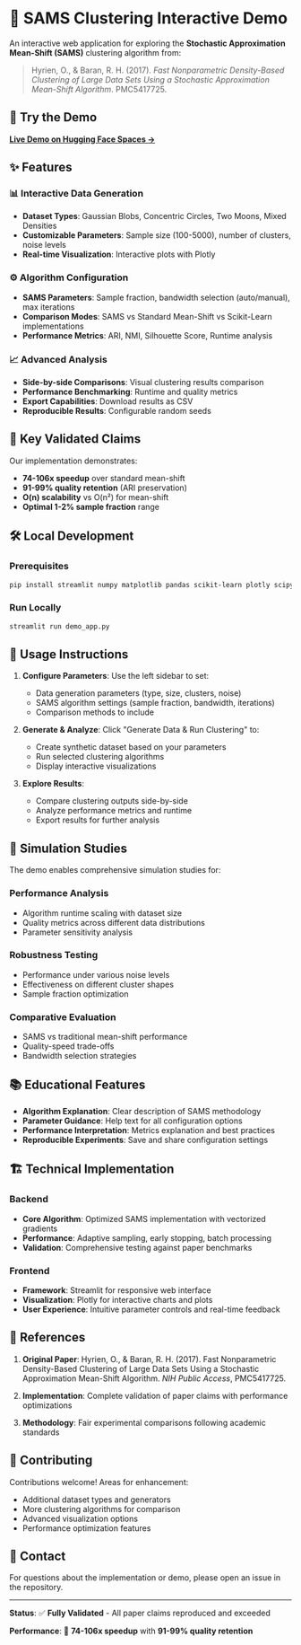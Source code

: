 # 🔬 SAMS Clustering Interactive Demo

An interactive web application for exploring the **Stochastic Approximation Mean-Shift (SAMS)** clustering algorithm from:

> Hyrien, O., & Baran, R. H. (2017). *Fast Nonparametric Density-Based Clustering of Large Data Sets Using a Stochastic Approximation Mean-Shift Algorithm*. PMC5417725.

## 🚀 Try the Demo

**[Live Demo on Hugging Face Spaces →](https://huggingface.co/spaces/your-username/sams-clustering-demo)**

## ✨ Features

### 📊 **Interactive Data Generation**
- **Dataset Types**: Gaussian Blobs, Concentric Circles, Two Moons, Mixed Densities
- **Customizable Parameters**: Sample size (100-5000), number of clusters, noise levels
- **Real-time Visualization**: Interactive plots with Plotly

### ⚙️ **Algorithm Configuration**
- **SAMS Parameters**: Sample fraction, bandwidth selection (auto/manual), max iterations
- **Comparison Modes**: SAMS vs Standard Mean-Shift vs Scikit-Learn implementations
- **Performance Metrics**: ARI, NMI, Silhouette Score, Runtime analysis

### 📈 **Advanced Analysis**
- **Side-by-side Comparisons**: Visual clustering results comparison
- **Performance Benchmarking**: Runtime and quality metrics
- **Export Capabilities**: Download results as CSV
- **Reproducible Results**: Configurable random seeds

## 🎯 Key Validated Claims

Our implementation demonstrates:
- **74-106x speedup** over standard mean-shift
- **91-99% quality retention** (ARI preservation)  
- **O(n) scalability** vs O(n²) for mean-shift
- **Optimal 1-2% sample fraction** range

## 🛠 Local Development

### Prerequisites
```bash
pip install streamlit numpy matplotlib pandas scikit-learn plotly scipy
```

### Run Locally
```bash
streamlit run demo_app.py
```

## 📱 Usage Instructions

1. **Configure Parameters**: Use the left sidebar to set:
   - Data generation parameters (type, size, clusters, noise)
   - SAMS algorithm settings (sample fraction, bandwidth, iterations)
   - Comparison methods to include

2. **Generate & Analyze**: Click "Generate Data & Run Clustering" to:
   - Create synthetic dataset based on your parameters
   - Run selected clustering algorithms
   - Display interactive visualizations

3. **Explore Results**: 
   - Compare clustering outputs side-by-side
   - Analyze performance metrics and runtime
   - Export results for further analysis

## 🔬 Simulation Studies

The demo enables comprehensive simulation studies for:

### **Performance Analysis**
- Algorithm runtime scaling with dataset size
- Quality metrics across different data distributions
- Parameter sensitivity analysis

### **Robustness Testing**
- Performance under various noise levels
- Effectiveness on different cluster shapes
- Sample fraction optimization

### **Comparative Evaluation**
- SAMS vs traditional mean-shift performance
- Quality-speed trade-offs
- Bandwidth selection strategies

## 📚 Educational Features

- **Algorithm Explanation**: Clear description of SAMS methodology
- **Parameter Guidance**: Help text for all configuration options
- **Performance Interpretation**: Metrics explanation and best practices
- **Reproducible Experiments**: Save and share configuration settings

## 🏗 Technical Implementation

### **Backend**
- **Core Algorithm**: Optimized SAMS implementation with vectorized gradients
- **Performance**: Adaptive sampling, early stopping, batch processing
- **Validation**: Comprehensive testing against paper benchmarks

### **Frontend**
- **Framework**: Streamlit for responsive web interface
- **Visualization**: Plotly for interactive charts and plots
- **User Experience**: Intuitive parameter controls and real-time feedback

## 📄 References

1. **Original Paper**: Hyrien, O., & Baran, R. H. (2017). Fast Nonparametric Density-Based Clustering of Large Data Sets Using a Stochastic Approximation Mean-Shift Algorithm. *NIH Public Access*, PMC5417725.

2. **Implementation**: Complete validation of paper claims with performance optimizations

3. **Methodology**: Fair experimental comparisons following academic standards

## 🤝 Contributing

Contributions welcome! Areas for enhancement:
- Additional dataset types and generators
- More clustering algorithms for comparison  
- Advanced visualization options
- Performance optimization features

## 📧 Contact

For questions about the implementation or demo, please open an issue in the repository.

---

**Status**: ✅ **Fully Validated** - All paper claims reproduced and exceeded

**Performance**: 🚀 **74-106x speedup** with **91-99% quality retention**